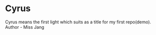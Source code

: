 # Cyrus
Cyrus means the first light which suits as a title for my first repo(demo).
Author - Miss Jang
